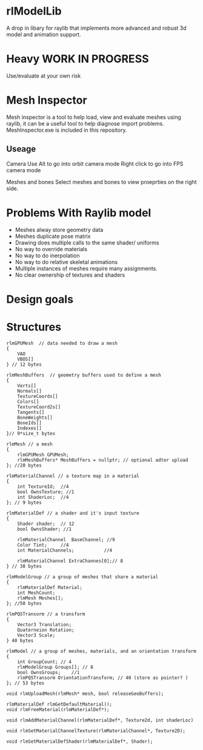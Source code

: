 # rlModelLib
A drop in libary for raylib that implements more advanced and robust 3d model and animation support.

# Heavy WORK IN PROGRESS
Use/evaluate at your own risk

# Mesh Inspector
Mesh inspector is a tool to help load, view and evaluate meshes using raylib, it can be a useful tool to help diagnose import problems.
MeshInspector.exe is included in this repository.

## Useage
Camera
	Use Alt to go into orbit camera mode
	Right click to go into FPS camera mode
	
Meshes and bones
	Select meshes and bones to view proeprties on the right side.


# Problems With Raylib model
* Meshes alway store geometry data
* Meshes duplicate pose matrix
* Drawing does multiple calls to the same shader/ uniforms
* No way to override materials
* No way to do inerpolation
* No way to do relative skeletal animations
* Multiple instances of meshes require many assignments.
* No clear ownership of textures and shaders

# Design goals


# Structures
```
rlmGPUMesh	// data needed to draw a mesh
{
	VAO
	VBOS[]
} // 12 bytes
```

```
rlmMeshBuffers	// geometry buffers used to define a mesh
{
	Verts[]
	Normals[]
	TextureCoords[]
	Colors[]
	TextureCoord2s[]
	Tangents[]
	BoneWeights[]
	BoneIds[]
	Indexes[]
}// 9*size_t bytes
```

```
rlmMesh // a mesh
{
	rlmGPUMesh GPUMesh;
	rlmMeshBuffers* MeshBuffers = nullptr; // optional adter upload
}; //20 bytes
```
```
rlmMaterialChannel // a texture map in a material
{
	int TextureId;	//4
	bool OwnsTexture; //1
	int ShaderLoc;	//4
}; // 9 bytes
```
```
rlmMaterialDef // a shader and it's input texture
{
	Shader shader;	// 12
	bool OwnsShader; //1
	
	rlmMaterialChannel	BaseChannel; //9
	Color Tint;		//4
	int MaterialChannels;			//4
	
	rlmMaterialChannel ExtraChannes[0];// 8
} // 38 bytes
```
```
rlmModelGroup // a group of meshes that share a material
{
	rlmMaterialDef Material;
	int MeshCount;
	rlmMesh Meshes[];
}; //50 bytes
```

```
rlmPQSTransorm // a transform
{
	Vector3 Translation;
	Quaterneion Rotation;
	Vector3 Scale;
} 40 bytes
```

```
rlmModel // a group of meshes, materials, and an orientation transform
{
	int GroupCount;	// 4
	rlmModelGroup Groups[]; // 8
	bool OwnsGroups;	//1
	rlmPQSTransorm OrientationTransform; // 40 (store as pointer? )
}; // 53 bytes
```

```
void rlmUploadMesh(rlmMesh* mesh, bool releaseGeoBuffers);

rlmMaterialDef rlmGetDefaultMaterial();
void rlmFreeMaterial(rlmMaterialDef*);

void rlmAddMaterialChannel(rlmMaterialDef*, Texture2d, int shaderLoc)

void rlmSetMaterialChannelTexture(rlmMaterialChannel*, Texture2D);

void rlmSetMaterialDefShader(rlmMaterialDef*, Shader);
```
